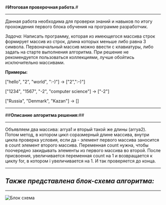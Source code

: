 #**Итоговая проверочная работа.**#
*****
Данная работа необходима для проверки знаний и навыков по итогу прохождения первого блока обучения на программе разработчик.

*Задача:* Написать программу, которая из имеющегося массива строк формирует массив из строк, длина которых меньше либо равна 3 символа. Первоначальный массив можно ввести с клавиатуры, либо задать на старте выполнения алгоритма. При решение не рекомендуется пользоваться коллекциями, лучше обойтись исключительно массивами.

 **Примеры:**

["hello", "2", "world", ":-)"] -> ["2",":-)"]

["1234", "1567", "-2", "computer science"] -> ["-2"]

["Russia", "Denmark", "Kazan"] -> []
***

##**Описание алгоритма решения:**##
******
Объявляем два массива: arrya1 и вторый такой же длины (arrya2). Потом метод, в котором цикл соразмерный длине массива, внутри цикла проверка условия, если да - элемент первого массива заносится в count элемент второго массива. Переменная count нужна, чтобы поочередно закидывать элементы из первого массива во второй. После присвоения, увеличивается переменная count на 1 и возвращается к циклу for, в котором i увеличивается на 1. И так проверяется до конца.
*******
## *Также представлена блок-схема алгоритма:* 
*****

![Блок cхема](\C:\GB\BS_finally_1quart.png)